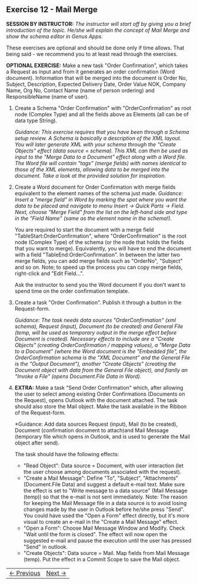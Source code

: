 ## Exercise 12 - Mail Merge
**SESSION BY INSTRUCTOR:** *The instructor will start off by giving you a brief introduction of the topic. He/she will explain the concept of Mail Merge and show the schema editor in Genus Apps.*

These exercises are optional and should be done only if time allows. That being said - we recommend you to at least read through the exercises.

**OPTIONAL EXERCISE:** Make a new task "Order Confirmation", which takes a Request as input and from it generates an order confirmation (Word document). Information that will be merged into the document is Order No, Subject, Description, Expected Delivery Date, Order Value NOK, Company Name, Org No, Contact Name (name of person ordering) and ResponsibleName (name of user).

1. Create a Schema "Order Confirmation" with "OrderConfirmation" as root node (Complex Type) and all the fields above as Elements (all can be of data type String).

   *Guidance: This exercise requires that you have been through a Schema setup review. A Schema is basically a description of the XML layout. You will later generate XML with your schema through the "Create Objects" effect (data source = schema). This XML can then be used as input to the "Merge Data to a Document" effect along with a Word file. The Word file will contain "tags" (merge fields) with names identical to those of the XML elements, allowing data to be merged into the document. Take a look at the provided solution for inspiration.*
   
2. Create a Word document for Order Confirmation with merge fields equivalent to the element names of the schema just made.
   *Guidance: Insert a "merge field" in Word by marking the spot where you want the data to be placed and navigate to menu Insert -> Quick Parts -> Field. Next, choose "Merge Field" from the list on the left-hand side and type in the "Field Name" (same as the element name in the schema!).*

   You are required to start the document with a merge field "TableStart:OrderConfirmation", where "OrderConfirmation" is the root node (Complex Type) of the schema (or the node that holds the fields that you want to merge). Equivalently, you will have to end the document with a field "TableEnd:OrderConfirmation". In between the latter two merge fields, you can add merge fields such as "OrderNo", "Subject" and so on. Note; to speed up the process you can copy merge fields, right-click and "Edit Field...".

   Ask the instructor to send you the Word document if you don't want to spend time on the order confirmation template.
   
3. Create a task "Order Confirmation". Publish it through a button in the Request-form.

   *Guidance: The task needs data sources "OrderConfirmation" (xml schema), Request (input), Document (to be created) and General File (temp, will be used as temporary output in the merge effect before Document is created). Necessary effects to include are a "Create Objects" (creating OrderConfirmation / mapping values), a "Merge Data to a Document" (where the Word document is the "Embedded file", the OrderConfirmation schema is the "XML Document" and the General File is the "Output Document"), another "Create Objects" (creating the Document object with data from the General File object), and fianlly an "Invoke a File" (opens Document.File Data in Word).*

4. **EXTRA:** Make a task "Send Order Confirmation" which, after allowing the user to select among existing Order Confirmations (Documents on the Request), opens Outlook with the document attached. The task should also store the Mail object. Make the task available in the Ribbon of the Request-form.
  
   *Guidance: Add data sources Request (input), Mail (to be created), Document (confirmation document to attach)and Mail Message (temporary file which opens in Outlook, and is used to generate the Mail object after send).

   The task should have the following effects:
   * "Read Object": Data source = Document, with user interaction (let the user choose among documents associated with the request).
   * "Create a Mail Message": Define "To", "Subject", "Attachments" (Document.File Data) and suggest a default e-mail text. Make sure the effect is set to "Write message to a data source" (Mail Message (temp)) so that the e-mail is not sent immediately. Note: The reason for keeping the Mail Message file in a data source is to avoid losing changes made by the user in Outlook before he/she press "Send". You could have used the "Open a Form" effect directly, but it's more visual to create an e-mail in the "Create a Mail Message" effect.
   * "Open a Form": Choose Mail Message Window and Modify. Check "Wait until the form is closed". The effect will now open the suggested e-mail and pause the execution until the user has pressed "Send" in outlook. 
   * "Create Objects": Data source = Mail. Map fields from Mail Message (temp). Put the effect in a Commit Scope to save the Mail object.


<table>
   <tr><td><a href="exercise-11.md"><- Previous</a></td><td align="right"><a href="exercise-13.md">Next -></a></td></tr>
</table>